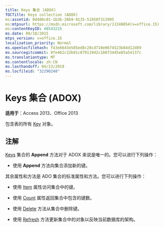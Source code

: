 ```yaml
---
title: Keys 集合 (ADOX)
TOCTitle: Keys collection (ADOX)
ms:assetid: 0d480c01-1b36-28b9-9135-51958f313995
ms:mtpsurl: https://msdn.microsoft.com/library/JJ248854(v=office.15)
ms:contentKeyID: 48543215
ms.date: 09/18/2015
mtps_version: v=office.15
localization_priority: Normal
ms.openlocfilehash: f43e6643e585ed8c28cd710e0674523b84d12d89
ms.sourcegitcommit: 8fe462c32b91c87911942c188f3445e85a54137c
ms.translationtype: MT
ms.contentlocale: zh-CN
ms.lasthandoff: 04/23/2019
ms.locfileid: "32290248"
---
```

# <a name="keys-collection-adox"></a>Keys 集合 (ADOX)


**适用于**：Access 2013、Office 2013

包含表的所有 [Key](key-object-adox.md) 对象。

## <a name="remarks"></a>注解

[Keys](append-method-adox-keys.md) 集合的 **Append** 方法对于 ADOX 来说是唯一的。您可以进行下列操作：

  - 使用 **Append** 方法向集合添加新的键。

其余属性和方法是 ADO 集合的标准属性和方法。您可以进行下列操作：

  - 使用 [Item](item-property-ado.md) 属性访问集合中的键。

  - 使用 [Count](count-property-ado.md) 属性返回集合中包含的键数。

  - 使用 [Delete](delete-method-adox-collections.md) 方法从集合中删除键。

  - 使用 [Refresh](refresh-method-ado.md) 方法更新集合中的对象以反映当前数据库的架构。


